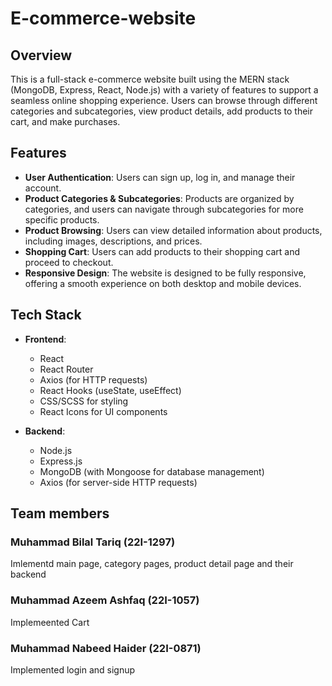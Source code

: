 # E-commerce-website

## Overview

This is a full-stack e-commerce website built using the MERN stack (MongoDB, Express, React, Node.js) with a variety of features to support a seamless online shopping experience. Users can browse through different categories and subcategories, view product details, add products to their cart, and make purchases. 

## Features

- **User Authentication**: Users can sign up, log in, and manage their account.
- **Product Categories & Subcategories**: Products are organized by categories, and users can navigate through subcategories for more specific products.
- **Product Browsing**: Users can view detailed information about products, including images, descriptions, and prices.
- **Shopping Cart**: Users can add products to their shopping cart and proceed to checkout.
- **Responsive Design**: The website is designed to be fully responsive, offering a smooth experience on both desktop and mobile devices.

## Tech Stack

- **Frontend**: 
  - React
  - React Router
  - Axios (for HTTP requests)
  - React Hooks (useState, useEffect)
  - CSS/SCSS for styling
  - React Icons for UI components

- **Backend**: 
  - Node.js
  - Express.js
  - MongoDB (with Mongoose for database management)
  - Axios (for server-side HTTP requests)
 
    
## Team members
### Muhammad Bilal Tariq (22I-1297)
Imlementd main page, category pages, product detail page and their backend

### Muhammad Azeem Ashfaq (22I-1057)
Implemeented Cart

### Muhammad Nabeed Haider (22I-0871)
Implemented login and signup
